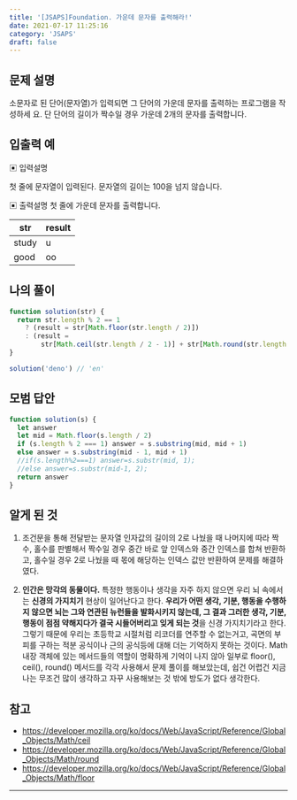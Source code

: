 ```yaml
---
title: '[JSAPS]Foundation. 가운데 문자를 출력해라!'
date: 2021-07-17 11:25:16
category: 'JSAPS'
draft: false
---
```


## 문제 설명

소문자로 된 단어(문자열)가 입력되면 그 단어의 가운데 문자를 출력하는 프로그램을 작성하세 요. 단 단어의 길이가 짝수일 경우 가운데 2개의 문자를 출력합니다.

## 입출력 예

▣ 입력설명

첫 줄에 문자열이 입력된다. 문자열의 길이는 100을 넘지 않습니다.

▣ 출력설명
첫 줄에 가운데 문자를 출력합니다.

| str   | result |
| ----- | ------ |
| study | u      |
| good  | oo     |

## 나의 풀이

```javascript
function solution(str) {
  return str.length % 2 == 1
    ? (result = str[Math.floor(str.length / 2)])
    : (result =
        str[Math.ceil(str.length / 2 - 1)] + str[Math.round(str.length / 2)])
}

solution('deno') // 'en'
```

## 모범 답안

```javascript
function solution(s) {
  let answer
  let mid = Math.floor(s.length / 2)
  if (s.length % 2 === 1) answer = s.substring(mid, mid + 1)
  else answer = s.substring(mid - 1, mid + 1)
  //if(s.length%2===1) answer=s.substr(mid, 1);
  //else answer=s.substr(mid-1, 2);
  return answer
}
```

## 알게 된 것

1. 조건문을 통해 전달받는 문자열 인자값의 길이의 2로 나눴을 때 나머지에 따라 짝수, 홀수를 판별해서 짝수일 경우 중간 바로 앞 인덱스와 중간 인덱스를 합쳐 반환하고, 홀수일 경우 2로 나눴을 때 몫에 해당하는 인덱스 값만 반환하여 문제를 해결하였다.

2. **인간은 망각의 동물이다.** 특정한 행동이나 생각을 자주 하지 않으면 우리 뇌 속에서는 **신경의 가지치기** 현상이 일어난다고 한다. **우리가 어떤 생각, 기분, 행동을 수행하지 않으면 뇌는 그와 연관된 뉴런들을 발화시키지 않는데, 그 결과 그러한 생각, 기분, 행동이 점점 약해지다가 결국 시들어버리고 잊게 되는 것**을 신경 가지치기라고 한다. 그렇기 때문에 우리는 초등학교 시절처럼 리코더를 연주할 수 없는거고, 곡면의 부피를 구하는 적분 공식이나 근의 공식등에 대해 더는 기억하지 못하는 것이다. Math 내장 객체에 있는 메서드들의 역할이 명확하게 기억이 나지 않아 일부로 floor(), ceil(), round() 메서드를 각각 사용해서 문제 풀이를 해보았는데, 쉽건 어렵건 지금 나는 무조건 많이 생각하고 자꾸 사용해보는 것 밖에 방도가 없다 생각한다.

## 참고

- <https://developer.mozilla.org/ko/docs/Web/JavaScript/Reference/Global_Objects/Math/ceil>
- <https://developer.mozilla.org/ko/docs/Web/JavaScript/Reference/Global_Objects/Math/round>
- <https://developer.mozilla.org/ko/docs/Web/JavaScript/Reference/Global_Objects/Math/floor>

---
